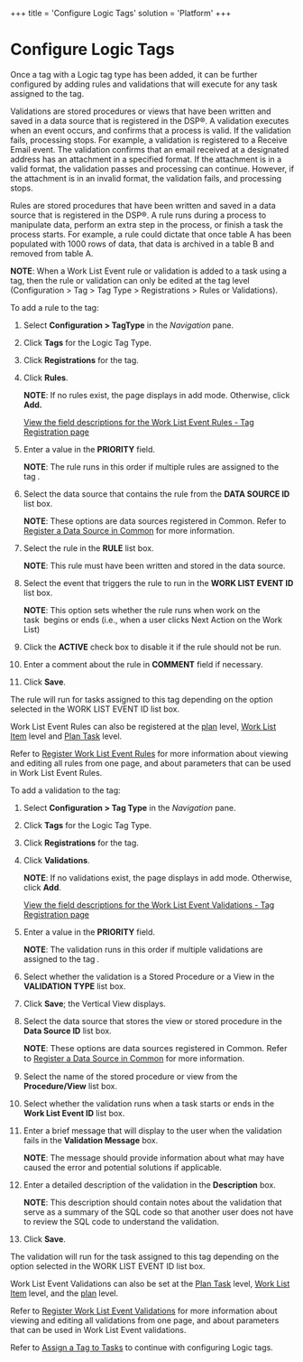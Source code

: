 +++
title = 'Configure Logic Tags'
solution = 'Platform'
+++

# Configure Logic Tags

Once a tag with a Logic tag type has been added, it can be further
configured by adding rules and validations that will execute for any
task assigned to the tag.

Validations are stored procedures or views that have been written and
saved in a data source that is registered in the DSP®. A validation
executes when an event occurs, and confirms that a process is valid. If
the validation fails, processing stops. For example, a validation is
registered to a Receive Email event. The validation confirms that an
email received at a designated address has an attachment in a specified
format. If the attachment is in a valid format, the validation passes
and processing can continue. However, if the attachment is in an invalid
format, the validation fails, and processing stops.

Rules are stored procedures that have been written and saved in a data
source that is registered in the DSP®. A rule runs during a process to
manipulate data, perform an extra step in the process, or finish a task
the process starts. For example, a rule could dictate that once table A
has been populated with 1000 rows of data, that data is archived in a
table B and removed from table A.

**NOTE**: When a Work List Event rule or validation is added to a task
using a tag, then the rule or validation can only be edited at the tag
level (Configuration \> Tag \> Tag Type \> Registrations \> Rules or
Validations).

To add a rule to the tag:

1.  Select **Configuration \> TagType** in the *Navigation* pane.

2.  Click **Tags** for the Logic Tag Type.

3.  Click **Registrations** for the tag.

4.  Click **Rules**.
    
    **NOTE**: If no rules exist, the page displays in add mode.
    Otherwise, click <span style="font-weight: bold;">Add.</span>
    
    [View the field descriptions for the Work List Event Rules - Tag
    Registration
    page](../Page_Desc/Work_List_Event_Rules_Tag_Registration)

5.  Enter a value in the **PRIORITY** field.
    
    **NOTE**: The rule runs in this order if multiple rules are assigned
    to the
    tag<span class="MsoCommentReference" style="font-size: 8.0pt;font-family: Arial, sans-serif;color: #E1E1E1;"> </span>.

6.  Select the data source that contains the rule from the **DATA SOURCE
    ID** list box.
    
    **NOTE**: These options are data sources registered in Common. Refer
    to [Register a Data Source in
    Common](../../Common/Use_Cases/Register_a_Data_Source_in_Common)
    for more information.

7.  Select the rule in the **RULE** list box.
    
    **NOTE**: This rule must have been written and stored in the data
    source.

8.  Select the event that triggers the rule to run in the **WORK LIST
    EVENT ID** list box.
    
    **NOTE**: This option sets whether the rule runs when work on the
    task<span> </span> begins or ends (i.e., when a user clicks Next
    Action on the Work List)

9.  Click the <span style="font-weight: bold;">ACTIVE</span> check box
    to disable it if the rule should not be run.

10. Enter a comment about the rule in **COMMENT** field if necessary.  

11. Click **Save**.

The rule will run for tasks assigned to this tag depending on the option
selected in the WORK LIST EVENT ID list box.

Work List Event Rules can also be registered at the
[plan](Register_Work_List_Event_Rules_for_a_Plan) level, [Work List
Item](Register_WorkList_Event_Rules_WorkList_Item) level and [Plan
Task](Register_Work_List_Event_Rules_for_a_Plan_Task) level.

Refer to [Register Work List Event
Rules](Register_Work_List_Event_Rules) for more information about
viewing and editing all rules from one page, and about parameters that
can be used in Work List Event Rules.

To add a validation<span> </span>to the tag:

1.  Select **Configuration \> Tag Type** in the *Navigation* pane.

2.  Click **Tags** for the Logic Tag Type.

3.  Click **Registrations** for the tag.

4.  Click **Validations**.
    
    **NOTE**: If no validations exist, the page displays in add mode.
    Otherwise, click <span style="font-weight: bold;">Add</span>.
    
    [View the field descriptions for the Work List Event Validations -
    Tag Registration
    page](../Page_Desc/Work_List_Event_Validations_Tag_Registration)

5.  Enter a value in the **PRIORITY** field.
    
    **NOTE**: The validation runs in this order if multiple validations
    are assigned to the
    tag<span class="MsoCommentReference" style="font-size: 8.0pt;font-family: Arial, sans-serif;"> </span>.

6.  Select whether the validation is a Stored Procedure or a View in the
    **VALIDATION TYPE** list box.

7.  Click **Save**; the Vertical View displays.

8.  Select the data source that stores the view or stored procedure in
    the **Data Source ID** list box.
    
    **NOTE**:
    <span style="font-size: 14.6666669845581px;line-height: normal;orphans: auto;text-indent: -60px;widows: 1;-webkit-text-stroke-width: 0px;display: inline !important;float: none;background-color: #ffffff;">These
    options are data sources registered in Common. Refer
    to</span><span class="Apple-converted-space"> </span>[Register a
    Data Source in
    Common](../../Common/Use_Cases/Register_a_Data_Source_in_Common)
    for more information.

9.  Select the name of the stored procedure or view from the
    **Procedure/View** list box.

10. Select whether the validation runs when a task starts or ends in the
    **Work List Event ID** list box.

11. Enter a brief message that will display to the user when the
    validation fails in the **Validation Message** box.
    
    **NOTE**: The message should provide information about what may have
    caused the error and potential solutions if applicable.

12. Enter a detailed description of the validation in the
    **Description** box.
    
    <span>**NOTE**: This description should contain notes about the
    validation that serve as a summary of the SQL code so that another
    user does not have to review the SQL code to understand the
    validation.</span>

13. Click **Save**.

The validation will run for the task assigned to this tag depending on
the option selected in the WORK LIST EVENT ID list box.

Work List Event Validations can also be set at the [Plan
Task](Register_WorkList_Event_Validations_Plan_Task) level, [Work
List Item](Register_WorkList_Event_Valid_WorkList_Item) level, and
the [plan](Register_WorkList_Event_Validations_Plan) level.

Refer to [Register Work List Event
Validations](Register_Work_List_Event_Validations) for more
information about viewing and editing all validations from one page, and
about parameters that can be used in Work List Event validations.

Refer to [Assign a Tag to Tasks](Assign_a_Tag_to_Tasks) to continue
with configuring Logic tags.
